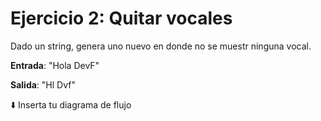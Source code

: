 # Ejercicio 2: Quitar vocales

Dado un string, genera uno nuevo en donde no se muestr ninguna vocal.

**Entrada**: "Hola DevF"

**Salida**: "Hl Dvf"

⬇️ Inserta tu diagrama de flujo